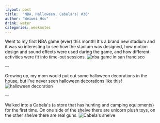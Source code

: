 ```yaml
---
layout: post
title:  "NBA, Halloween, Cabela's| #36"
author: "Weiwei Hsu"
drink: water
categories: weeknotes
---
```


Went to my first NBA game (ever) this month! It's a brand new stadium and it was so interesting to see how the stadium was designed, how motion design and sound effects were used during the game, and how different activities were fit into time-out sessions.
![nba game in san francisco]({{site.baseurl}}/assets/images/nba.jpeg)

--

Growing up, my mom would put out some halloween decorations in the house, but I've never seen halloween decorations like this!
![halloween decoration]({{site.baseurl}}/assets/images/halloween.png)

--

Walked into a Cabela's (a store that has hunting and camping equipments) for the first time. On one side of the shelve there are unicorn plush toys, on the other shelve there are real guns.
![Cabela's shelve]({{site.baseurl}}/assets/images/cabela's.jpeg)
